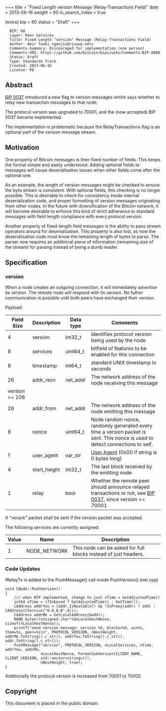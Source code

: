 +++
title = "Fixed Length version Message (Relay-Transactions Field)"
date = 2013-06-16
weight = 60
in_search_index = true

[extra]
bip = 60
status = "Draft"
+++

      BIP: 60
      Layer: Peer Services
      Title: Fixed Length "version" Message (Relay-Transactions Field)
      Author: Amir Taaki <genjix@riseup.net>
      Comments-Summary: Discouraged for implementation (one person)
      Comments-URI: https://github.com/bitcoin/bips/wiki/Comments:BIP-0060
      Status: Draft
      Type: Standards Track
      Created: 2013-06-16
      License: PD

## Abstract

[BIP 0037](BIP_0037 "wikilink") introduced a new flag to version
messages which says whether to relay new transaction messages to that
node.

The protocol version was upgraded to 70001, and the (now accepted) BIP
0037 became implemented.

The implementation is problematic because the RelayTransactions flag is
an optional part of the version message stream.

## Motivation

One property of Bitcoin messages is their fixed number of fields. This
keeps the format simple and easily understood. Adding optional fields to
messages will cause deserialisation issues when other fields come after
the optional one.

As an example, the length of version messages might be checked to ensure
the byte stream is consistent. With optional fields, this checking is no
longer possible. This is desirable to check for consistency inside
internal deserialization code, and proper formatting of version messages
originating from other nodes. In the future with diversification of the
Bitcoin network, it will become desirable to enforce this kind of strict
adherance to standard messages with field length compliance with every
protocol version.

Another property of fixed-length field messages is the ability to pass
stream operators around for deserialization. This property is also lost,
as now the deserialisation code must know the remaining length of bytes
to parse. The parser now requires an additional piece of information
(remaining size of the stream) for parsing instead of being a dumb
reader.

## Specification

### version

When a node creates an outgoing connection, it will immediately
advertise its version. The remote node will respond with its version. No
futher communication is possible until both peers have exchanged their
version.

Payload:

| Field Size        | Description   | Data type | Comments                                                                                                                                      |
|-------------------|---------------|-----------|-----------------------------------------------------------------------------------------------------------------------------------------------|
| 4                 | version       | int32\_t  | Identifies protocol version being used by the node                                                                                            |
| 8                 | services      | uint64\_t | bitfield of features to be enabled for this connection                                                                                        |
| 8                 | timestamp     | int64\_t  | standard UNIX timestamp in seconds                                                                                                            |
| 26                | addr\_recv    | net\_addr | The network address of the node receiving this message                                                                                        |
| version &gt;= 106 |               |           |                                                                                                                                               |
| 26                | addr\_from    | net\_addr | The network address of the node emitting this message                                                                                         |
| 8                 | nonce         | uint64\_t | Node random nonce, randomly generated every time a version packet is sent. This nonce is used to detect connections to self.                  |
| ?                 | user\_agent   | var\_str  | [User Agent](bip-0014.mediawiki "wikilink") (0x00 if string is 0 bytes long)                                                                  |
| 4                 | start\_height | int32\_t  | The last block received by the emitting node                                                                                                  |
| 1                 | relay         | bool      | Whether the remote peer should announce relayed transactions or not, see [BIP 0037](bip-0037.mediawiki "wikilink"), since version &gt;= 70001 |

A "verack" packet shall be sent if the version packet was accepted.

The following services are currently assigned:

| Value | Name          | Description                                                     |
|-------|---------------|-----------------------------------------------------------------|
| 1     | NODE\_NETWORK | This node can be asked for full blocks instead of just headers. |

### Code Updates

fRelayTx is added to the PushMessage() call inside PushVersion()
(net.cpp)

    void CNode::PushVersion()
    {
        /// when NTP implemented, change to just nTime = GetAdjustedTime()
        int64 nTime = (fInbound ? GetAdjustedTime() : GetTime());
        CAddress addrYou = (addr.IsRoutable() && !IsProxy(addr) ? addr : CAddress(CService("0.0.0.0",0)));
        CAddress addrMe = GetLocalAddress(&addr);
        RAND_bytes((unsigned char*)&nLocalHostNonce, sizeof(nLocalHostNonce));
        printf("send version message: version %d, blocks=%d, us=%s, them=%s, peer=%s\n", PROTOCOL_VERSION, nBestHeight, addrMe.ToString().c_str(), addrYou.ToString().c_str(), addr.ToString().c_str());
        PushMessage("version", PROTOCOL_VERSION, nLocalServices, nTime, addrYou, addrMe,
                    nLocalHostNonce, FormatSubVersion(CLIENT_NAME, CLIENT_VERSION, std::vector<string>()),
                    nBestHeight, true);
    }

Additionally the protocol version is increased from 70001 to 70002.

## Copyright

This document is placed in the public domain.

